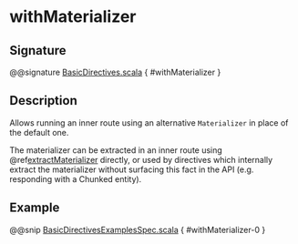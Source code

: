 <a id="withmaterializer"></a>
# withMaterializer

## Signature

@@signature [BasicDirectives.scala](../../../../../../../../../akka-http/src/main/scala/akka/http/scaladsl/server/directives/BasicDirectives.scala) { #withMaterializer }

## Description

Allows running an inner route using an alternative `Materializer` in place of the default one.

The materializer can be extracted in an inner route using @ref[extractMaterializer](extractMaterializer.md#extractmaterializer) directly,
or used by directives which internally extract the materializer without surfacing this fact in the API
(e.g. responding with a Chunked entity).

## Example

@@snip [BasicDirectivesExamplesSpec.scala](../../../../../../../test/scala/docs/http/scaladsl/server/directives/BasicDirectivesExamplesSpec.scala) { #withMaterializer-0 }